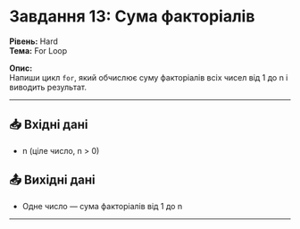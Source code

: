 # Завдання 13: Сума факторіалів

**Рівень:** Hard  
**Тема:** For Loop  

**Опис:**  
Напиши цикл `for`, який обчислює суму факторіалів всіх чисел від 1 до n і виводить результат.

---

## 📥 Вхідні дані
- n (ціле число, n > 0)

## 📤 Вихідні дані
- Одне число — сума факторіалів від 1 до n

---